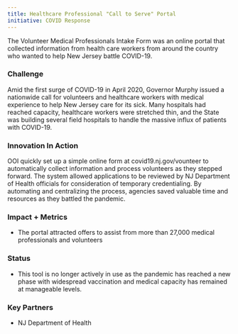 ```yaml
---
title: Healthcare Professional "Call to Serve" Portal
initiative: COVID Response
---
```


The Volunteer Medical Professionals Intake Form was an online portal that collected information from health care workers from around the country who wanted to help New Jersey battle COVID-19. 

### Challenge

Amid the first surge of COVID-19 in April 2020, Governor Murphy issued a nationwide call for volunteers and healthcare workers with medical experience to help New Jersey care for its sick. Many hospitals had reached capacity, healthcare workers were stretched thin, and the State was building several field hospitals to handle the massive influx of patients with COVID-19.

### Innovation In Action

OOI quickly set up a simple online form at covid19.nj.gov/vounteer to automatically collect information and process volunteers as they stepped forward. The system allowed applications to be reviewed by NJ Department of Health officials for consideration of temporary credentialing. By automating and centralizing the process, agencies saved valuable time and resources as they battled the pandemic.

### Impact + Metrics

-   The portal attracted offers to assist from more than 27,000 medical professionals and volunteers

### Status

-   This tool is no longer actively in use as the pandemic has reached a new phase with widespread vaccination and medical capacity has remained at manageable levels.

### Key Partners

-   NJ Department of Health
